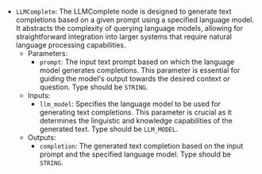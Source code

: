 - `LLMComplete`: The LLMComplete node is designed to generate text completions based on a given prompt using a specified language model. It abstracts the complexity of querying language models, allowing for straightforward integration into larger systems that require natural language processing capabilities.
    - Parameters:
        - `prompt`: The input text prompt based on which the language model generates completions. This parameter is essential for guiding the model's output towards the desired context or question. Type should be `STRING`.
    - Inputs:
        - `llm_model`: Specifies the language model to be used for generating text completions. This parameter is crucial as it determines the linguistic and knowledge capabilities of the generated text. Type should be `LLM_MODEL`.
    - Outputs:
        - `completion`: The generated text completion based on the input prompt and the specified language model. Type should be `STRING`.
